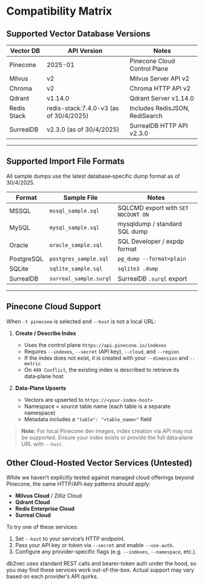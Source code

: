 # Compatibility Matrix

## Supported Vector Database Versions

| Vector DB    | API Version                         | Notes                         |
|--------------|-------------------------------------|-------------------------------|
| Pinecone     | 2025-01                             | Pinecone Cloud Control Plane  |
| Milvus       | v2                                  | Milvus Server API v2          |
| Chroma       | v2                                  | Chroma HTTP API v2            |
| Qdrant       | v1.14.0                             | Qdrant Server v1.14.0         |
| Redis Stack  | redis-stack:7.4.0-v3 (as of 30/4/2025) | Includes RedisJSON, RediSearch |
| SurrealDB    | v2.3.0 (as of 30/4/2025)            | SurrealDB HTTP API v2.3.0     |

---

## Supported Import File Formats

All sample dumps use the latest database‐specific dump format as of 30/4/2025.

| Format       | Sample File             | Notes                           |
|--------------|-------------------------|---------------------------------|
| MSSQL        | `mssql_sample.sql`      | SQLCMD export with `SET NOCOUNT ON` |
| MySQL        | `mysql_sample.sql`      | mysqldump / standard SQL dump   |
| Oracle       | `oracle_sample.sql`     | SQL Developer / expdp format    |
| PostgreSQL   | `postgres_sample.sql`   | `pg_dump --format=plain`        |
| SQLite       | `sqlite_sample.sql`     | `sqlite3 .dump`                 |
| SurrealDB    | `surreal_sample.surql`  | SurrealDB `.surql` export       |

---

## Pinecone Cloud Support

When `-t pinecone` is selected and `--host` is not a local URL:

1.  **Create / Describe Index**
    *   Uses the control plane `https://api.pinecone.io/indexes`
    *   Requires `--indexes`, `--secret` (API key), `--cloud`, and `--region`
    *   If the index does not exist, it is created with your `--dimension` and `--metric`
    *   On `409 Conflict`, the existing index is described to retrieve its data‑plane host

2.  **Data‑Plane Upserts**
    *   Vectors are upserted to `https://<your-index-host>`
    *   Namespace = source table name (each table is a separate namespace)
    *   Metadata includes a `"table": "<table_name>"` field

> **Note:** For local Pinecone dev images, index creation via API may not be supported.
> Ensure your index exists or provide the full data‑plane URL with `--host`.

## Other Cloud-Hosted Vector Services (Untested)

While we haven’t explicitly tested against managed cloud offerings beyond Pinecone, the same HTTP/API-key patterns should apply:

- **Milvus Cloud** / Zilliz Cloud  
- **Qdrant Cloud**  
- **Redis Enterprise Cloud**  
- **Surreal Cloud**  

To try one of these services:

1.  Set `--host` to your service’s HTTP endpoint.  
2.  Pass your API key or token via `--secret` and enable `--use-auth`.  
3.  Configure any provider-specific flags (e.g. `--indexes`, `--namespace`, etc.).  

db2vec uses standard REST calls and bearer-token auth under the hood, so you may find these services work out-of-the-box. Actual support may vary based on each provider’s API quirks.

